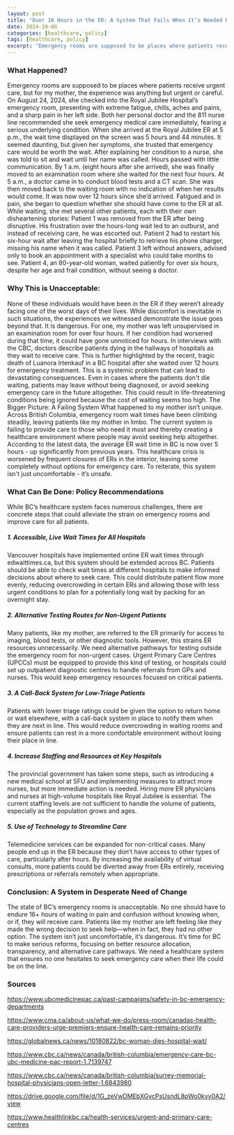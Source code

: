 ```yaml
---
layout: post
title: "Over 16 Hours in the ER: A System That Fails When It’s Needed Most"
date: 2024-10-06
categories: [healthcare, policy]
tags: [healthcare, policy]
excerpt: "Emergency rooms are supposed to be places where patients receive urgent care, but for my mother, the experience was anything but urgent or careful."
---
```


### What Happened?
Emergency rooms are supposed to be places where patients receive urgent care, but for my mother, the experience was anything but urgent or careful. On August 24, 2024, she checked into the Royal Jubilee Hospital’s emergency room, presenting with extreme fatigue, chills, aches and pains, and a sharp pain in her left side. Both her personal doctor and the 811 nurse line recommended she seek emergency medical care immediately, fearing a serious underlying condition.
When she arrived at the Royal Jubilee ER at 5 p.m., the wait time displayed on the screen was 5 hours and 44 minutes. It seemed daunting, but given her symptoms, she trusted that emergency care would be worth the wait. After explaining her condition to a nurse, she was told to sit and wait until her name was called.
Hours passed with little communication. By 1 a.m. (eight hours after she arrived), she was finally moved to an examination room where she waited for the next four hours. At 5 a.m., a doctor came in to conduct blood tests and a CT scan. She was then moved back to the waiting room with no indication of when her results would come.
It was now over 12 hours since she’d arrived. Fatigued and in pain, she began to question whether she should have come to the ER at all.
While waiting, she met several other patients, each with their own disheartening stories:
Patient 1 was removed from the ER after being disruptive. His frustration over the hours-long wait led to an outburst, and instead of receiving care, he was escorted out.
Patient 2 had to restart his six-hour wait after leaving the hospital briefly to retrieve his phone charger, missing his name when it was called.
Patient 3 left without answers, advised only to book an appointment with a specialist who could take months to see.
Patient 4, an 80-year-old woman, waited patiently for over six hours, despite her age and frail condition, without seeing a doctor.
### Why This is Unacceptable: 
None of these individuals would have been in the ER if they weren’t already facing one of the worst days of their lives. While discomfort is inevitable in such situations, the experiences we witnessed demonstrate the issue goes beyond that. It is dangerous.
For one, my mother was left unsupervised in an examination room for over four hours. If her condition had worsened during that time, it could have gone unnoticed for hours.
In interviews with the CBC, doctors describe patients dying in the hallways of hospitals as they wait to receive care. This is further highlighted by the recent, tragic death of Luanora Irtenkauf in a BC hospital after she waited over 12 hours for emergency treatment.
This is a systemic problem that can lead to devastating consequences. Even in cases where the patients don't die waiting, patients may leave without being diagnosed, or avoid seeking emergency care in the future altogether. This could result in life-threatening conditions being ignored because the cost of waiting seems too high.
The Bigger Picture: A Failing System
What happened to my mother isn’t unique. Across British Columbia, emergency room wait times have been climbing steadily, leaving patients like my mother in limbo. The current system is failing to provide care to those who need it most and thereby creating a healthcare environment where people may avoid seeking help altogether.
According to the latest data, the average ER wait time in BC is now over 5 hours - up significantly from previous years. This healthcare crisis is worsened by frequent closures of ERs in the interior, leaving some completely without options for emergency care. To reiterate, this system isn't just uncomfortable - it’s unsafe.
### What Can Be Done: Policy Recommendations
While BC’s healthcare system faces numerous challenges, there are concrete steps that could alleviate the strain on emergency rooms and improve care for all patients.
##### 1. Accessible, Live Wait Times for All Hospitals
Vancouver hospitals have implemented online ER wait times through edwaittimes.ca, but this system should be extended across BC. Patients should be able to check wait times at different hospitals to make informed decisions about where to seek care. This could distribute patient flow more evenly, reducing overcrowding in certain ERs and allowing those with less urgent conditions to plan for a potentially long wait by packing for an overnight stay.
##### 2. Alternative Testing Routes for Non-Urgent Patients
Many patients, like my mother, are referred to the ER primarily for access to imaging, blood tests, or other diagnostic tools. However, this strains ER resources unnecessarily. We need alternative pathways for testing outside the emergency room for non-urgent cases. Urgent Primary Care Centres (UPCCs) must be equipped to provide this kind of testing, or hospitals could set up outpatient diagnostic centres to handle referrals from GPs and nurses. This would keep emergency resources focused on critical patients.
##### 3. A Call-Back System for Low-Triage Patients
Patients with lower triage ratings could be given the option to return home or wait elsewhere, with a call-back system in place to notify them when they are next in line. This would reduce overcrowding in waiting rooms and ensure patients can rest in a more comfortable environment without losing their place in line.
##### 4. Increase Staffing and Resources at Key Hospitals
The provincial government has taken some steps, such as introducing a new medical school at SFU and implementing measures to attract more nurses, but more immediate action is needed. Hiring more ER physicians and nurses at high-volume hospitals like Royal Jubilee is essential. The current staffing levels are not sufficient to handle the volume of patients, especially as the population grows and ages.
##### 5. Use of Technology to Streamline Care
Telemedicine services can be expanded for non-critical cases. Many people end up in the ER because they don’t have access to other types of care, particularly after hours. By increasing the availability of virtual consults, more patients could be diverted away from ERs entirely, receiving prescriptions or referrals remotely when appropriate.
### Conclusion: A System in Desperate Need of Change
The state of BC’s emergency rooms is unacceptable. No one should have to endure 16+ hours of waiting in pain and confusion without knowing when, or if, they will receive care. Patients like my mother are left feeling like they made the wrong decision to seek help—when in fact, they had no other option.
The system isn’t just uncomfortable, it’s dangerous. It’s time for BC to make serious reforms, focusing on better resource allocation, transparency, and alternative care pathways. We need a healthcare system that ensures no one hesitates to seek emergency care when their life could be on the line.

### Sources

https://www.ubcmedicinepac.ca/past-campaigns/safety-in-bc-emergency-departments

https://www.cma.ca/about-us/what-we-do/press-room/canadas-health-care-providers-urge-premiers-ensure-health-care-remains-priority

https://globalnews.ca/news/10180822/bc-woman-dies-hospital-wait/

https://www.cbc.ca/news/canada/british-columbia/emergency-care-bc-ubc-medicine-pac-report-1.7139747

https://www.cbc.ca/news/canada/british-columbia/surrey-memorial-hospital-physicians-open-letter-1.6843980

https://drive.google.com/file/d/1G_zeVwDMEbXGvcPsUsndL8pWo0kvv0A2/view

https://www.healthlinkbc.ca/health-services/urgent-and-primary-care-centres
